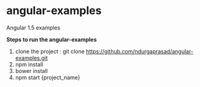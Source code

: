 # angular-examples
Angular 1.5 examples

**Steps to run the angular-examples**

1. clone the project : git clone https://github.com/ndurgaprasad/angular-examples.git
2. npm install
3. bower install
4. npm start {project_name}
